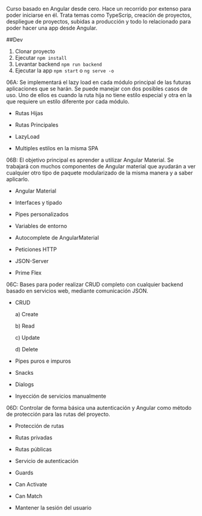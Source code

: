 Curso basado en Angular desde cero. Hace un recorrido por extenso para poder iniciarse en él. Trata temas como TypeScrip, creación de proyectos, despliegue de proyectos, subidas a producción y todo lo relacionado para poder hacer una app desde Angular.

##Dev
1. Clonar proyecto
2. Ejecutar ```npm install```
3. Levantar backend ```npm run backend```
4. Ejecutar la app ```npm start``` o ```ng serve -o```

06A: Se implementará el lazy load en cada módulo principal de las futuras aplicaciones que se harán. Se puede manejar con dos posibles casos de uso. Uno de ellos es cuando la ruta hija no tiene estilo especial y otra en la que requiere un estilo diferente por cada módulo.

  - Rutas Hijas

  - Rutas Principales
  
  - LazyLoad
  
  - Multiples estilos en la misma SPA

06B: El objetivo principal es aprender a utilizar Angular Material. Se trabajará con muchos componentes de Angular material que ayudarán a ver cualquier otro tipo de paquete modularizado de la misma manera y a saber aplicarlo.

  - Angular Material

  - Interfaces y tipado
  
  - Pipes personalizados
  
  - Variables de entorno
  
  - Autocomplete de AngularMaterial
  
  - Peticiones HTTP
  
  - JSON-Server
  
  - Prime Flex

06C: Bases para poder realizar CRUD completo con cualquier backend basado en servicios web, mediante comunicación JSON.
  
  - CRUD
  
    a) Create
    
    b) Read
    
    c) Update
    
    d) Delete
  
  - Pipes puros e impuros
  
  - Snacks
  
  - Dialogs
  
  - Inyección de servicios manualmente

06D: Controlar de forma básica una autenticación y Angular como método de protección para las rutas del proyecto.

  - Protección de rutas

  - Rutas privadas
  
  - Rutas públicas
  
  - Servicio de autenticación
  
  - Guards
  
  - Can Activate
  
  - Can Match
  
  - Mantener la sesión del usuario
